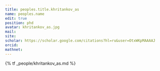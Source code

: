 ```yaml
---
title: peoples.title.khritankov_as
name: peoples.name
edit: true
position: phd
avatar: khritankov_as.jpg
mail:
site:
scholar: https://scholar.google.com/citations?hl=ru&user=OtxWKpMAAAAJ
orcid:
mathnet:
---
```


{% tf _people/khritankov_as.md %}
